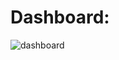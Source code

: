 # Dashboard:

![dashboard](https://user-images.githubusercontent.com/67157274/221363817-3117301d-f736-43da-853f-9b0a90d5b212.PNG)
